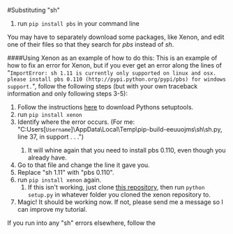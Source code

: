 #Substituting "sh"

1. run `pip install pbs` in your command line

You may have to separately download some packages, like Xenon, and edit one of their files so that they search for *pbs* instead of *sh*.

####Using Xenon as an example of how to do this:
This is an example of how to fix an error for Xenon, but if you ever get an error along the lines of "`ImportError: sh 1.11 is currently only supported on linux and osx. please install pbs 0.110 (http://pypi.python.org/pypi/pbs) for windows support.`", follow the following steps (but with your own traceback information and only following steps 3-5):

1. Follow the instructions [here](https://pypi.python.org/pypi/setuptools) to download Pythons setuptools.
2. run `pip install xenon`
3. Identify where the error occurs. (For me: "C:Users\[`Username`]\AppData\Local\Temp\pip-build-eeuuojms\sh\sh.py, line 37, in <module> support . . .")
    1. It will whine again that you need to install pbs 0.110, even though you already have.
4. Go to that file and change the line it gave you.
5. Replace "sh 1.11" with "pbs 0.110".
6. run `pip install xenon` again.
    1. If this isn't working, just clone [this repository](https://github.com/rubik/xenon/), then run `python setup.py` in whatever folder you cloned the xenon repository to.
7. Magic! It should be working now. If not, please send me a message so I can improve my tutorial.
 
If you run into any "sh" errors elsewhere, follow the 
